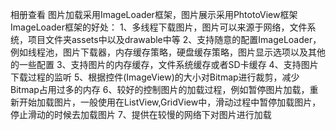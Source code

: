相册查看 图片加载采用ImageLoader框架，图片展示采用PhtotoView框架 ImageLoader框架的好处： 1、多线程下载图片，图片可以来源于网络，文件系统，项目文件夹assets中以及drawable中等 2、支持随意的配置ImageLoader，例如线程池，图片下载器，内存缓存策略，硬盘缓存策略，图片显示选项以及其他的一些配置 3、支持图片的内存缓存，文件系统缓存或者SD卡缓存 4、支持图片下载过程的监听 5、根据控件(ImageView)的大小对Bitmap进行裁剪，减少Bitmap占用过多的内存 6、较好的控制图片的加载过程，例如暂停图片加载，重新开始加载图片，一般使用在ListView,GridView中，滑动过程中暂停加载图片，停止滑动的时候去加载图片 7、提供在较慢的网络下对图片进行加载